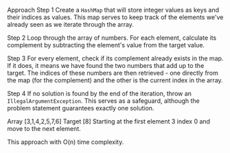 Approach 
Step 1
Create a `HashMap` that will store integer values as keys and their indices as values. 
This map serves to keep track of the elements we've already seen as we iterate through the array.

Step 2
Loop through the array of numbers. For each element, 
calculate its complement by subtracting the element's value from the target value.

Step 3
For every element, check if its complement already exists in the map. 
If it does, it means we have found the two numbers that add up to the target. 
The indices of these numbers are then retrieved - one directly from the map (for the complement) 
and the other is the current index in the array.

Step 4
If no solution is found by the end of the iteration, throw an `IllegalArgumentException`. 
This serves as a safeguard, although the problem statement guarantees exactly one solution.

Array [3,1,4,2,5,7,6]
Target [8]
Starting at the first element 3 index 0 and move to the next element.

This approach with O(n) time complexity.
